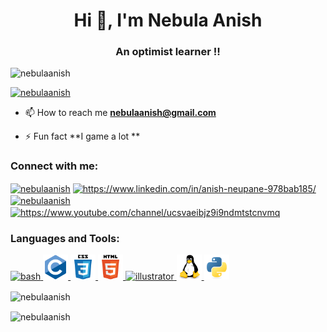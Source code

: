 <h1 align="center">Hi 👋, I'm Nebula Anish </h1>
<h3 align="center">An optimist learner !!</h3>


<p align="left"> <img src="https://komarev.com/ghpvc/?username=nebulaanish&label=Profile%20views&color=0e75b6&style=flat" alt="nebulaanish" /> </p>

<p align="left"> <a href="https://github.com/ryo-ma/github-profile-trophy"><img src="https://github-profile-trophy.vercel.app/?username=nebulaanish" alt="nebulaanish" /></a> </p>




- 📫 How to reach me **nebulaanish@gmail.com**

- ⚡ Fun fact **I game a lot **

<h3 align="left">Connect with me:</h3>
<p align="left">
<a href="https://twitter.com/nebula_anish" target="blank"><img align="center" src="https://raw.githubusercontent.com/rahuldkjain/github-profile-readme-generator/master/src/images/icons/Social/twitter.svg" alt="nebulaanish" height="30" width="40" /></a>
<a href="https://linkedin.com/in/https://www.linkedin.com/in/anish-neupane-978bab185/" target="blank"><img align="center" src="https://raw.githubusercontent.com/rahuldkjain/github-profile-readme-generator/master/src/images/icons/Social/linked-in-alt.svg" alt="https://www.linkedin.com/in/anish-neupane-978bab185/" height="30" width="40" /></a>
<a href="https://fb.com/nebulaanish" target="blank"><img align="center" src="https://raw.githubusercontent.com/rahuldkjain/github-profile-readme-generator/master/src/images/icons/Social/facebook.svg" alt="nebulaanish" height="30" width="40" /></a>
<a href="https://www.youtube.com/channel/UCSVAEiBJz9I9ndMtsTCnvMQ" target="blank"><img align="center" src="https://raw.githubusercontent.com/rahuldkjain/github-profile-readme-generator/master/src/images/icons/Social/youtube.svg" alt="https://www.youtube.com/channel/ucsvaeibjz9i9ndmtstcnvmq" height="30" width="40" /></a>
</p>

<h3 align="left">Languages and Tools:</h3>
<p align="left"> <a href="https://www.gnu.org/software/bash/" target="_blank" rel="noreferrer"> <img src="https://www.vectorlogo.zone/logos/gnu_bash/gnu_bash-icon.svg" alt="bash" width="40" height="40"/> </a> <a href="https://www.cprogramming.com/" target="_blank" rel="noreferrer"> <img src="https://raw.githubusercontent.com/devicons/devicon/master/icons/c/c-original.svg" alt="c" width="40" height="40"/> </a> <a href="https://www.w3schools.com/css/" target="_blank" rel="noreferrer"> <img src="https://raw.githubusercontent.com/devicons/devicon/master/icons/css3/css3-original-wordmark.svg" alt="css3" width="40" height="40"/> </a> <a href="https://www.w3.org/html/" target="_blank" rel="noreferrer"> <img src="https://raw.githubusercontent.com/devicons/devicon/master/icons/html5/html5-original-wordmark.svg" alt="html5" width="40" height="40"/> </a> <a href="https://www.adobe.com/in/products/illustrator.html" target="_blank" rel="noreferrer"> <img src="https://www.vectorlogo.zone/logos/adobe_illustrator/adobe_illustrator-icon.svg" alt="illustrator" width="40" height="40"/> </a> <a href="https://www.linux.org/" target="_blank" rel="noreferrer"> <img src="https://raw.githubusercontent.com/devicons/devicon/master/icons/linux/linux-original.svg" alt="linux" width="40" height="40"/> </a> <a href="https://www.python.org" target="_blank" rel="noreferrer"> <img src="https://raw.githubusercontent.com/devicons/devicon/master/icons/python/python-original.svg" alt="python" width="40" height="40"/> </a> </p>

<p><img align="center" src="https://github-readme-stats.vercel.app/api/top-langs?username=nebulaanish&show_icons=true&locale=en&layout=compact" alt="nebulaanish" /></p>

<p><img align="center" src="https://github-readme-streak-stats.herokuapp.com/?user=nebulaanish&" alt="nebulaanish" /></p>

